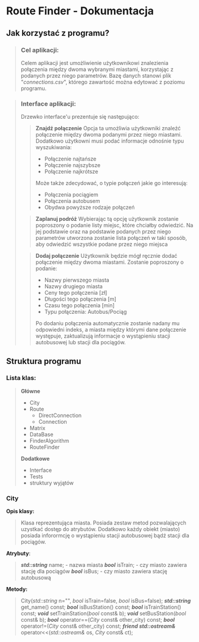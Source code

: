 # Route Finder - Dokumentacja
## Jak korzystać z programu?
>### Cel aplikacji:
>Celem aplikacji jest umożliwienie użytkownikowi znalezienia połączenia między dwoma wybranymi miastami, korzystając z podanych przez niego parametrów. Bazę danych stanowi plik "*connections.csv*", którego zawartość można edytować z poziomu programu.

>### Interface aplikacji:
>Drzewko interface'u prezentuje się następująco:
>>**Znajdź połączenie**
>>Opcja ta umożliwia użytkowniki znaleźć połączenie między dwoma podanymi przez niego miastami. Dodatkowo użytkowni musi podać informacje odnośnie typu wyszukiwania:
>> * Połączenie najtańsze
>> * Połączenie najszybsze
>> * Połączenie najkrótsze
>>
>> Może także zdecydować, o typie połączeń jakie go interesują:
>> * Połączenia pociągiem
>> * Połączenia autobusem
>> * Obydwa powyższe rodzaje połączeń
>
>> **Zaplanuj podróż**
>> Wybierając tą opcję użytkownik zostanie poproszony o podanie listy miejsc, które chciałby odwiedzić. Na jej podstawie oraz na podstawie podanych przez niego parametrów utworzona zostanie lista połączeń w taki sposób, aby odwiedzić wszystkie podane przez niego miejsca
>
>> **Dodaj połączenie**
>> Użytkownik będzie mógł ręcznie dodać połączenie między dwoma miastami. Zostanie poproszony o podanie:
>> * Nazwy pierwszego miasta
>> * Nazwy drugiego miasta
>> * Ceny tego połączenia [zł]
>> * Długości tego połączenia [m]
>> * Czasu tego połączenia [min]
>> * Typu połączenia: Autobus/Pociąg
>>
>> Po dodaniu połączenia automatycznie zostanie nadany mu odpowiedni indeks, a miasta między którymi dane połączenie występuje, zaktualizują informacje o wystąpieniu stacji autobusowej lub stacji dla pociągów.
 ## Struktura programu
 ### Lista klas:
 >**Główne**
 > * City
 > * Route
 >     * DirectConnection
 >     * Connection
 > * Matrix
 > * DataBase
 > * FinderAlgorithm
 > * RouteFinder
 >
 >  **Dodatkowe**
 >   * Interface
 >   * Tests
 >   * struktury wyjątów

### City
**Opis klasy:**
> Klasa reprezentująca miasta. Posiada zestaw metod pozwalających uzystkać dostęp do atrybutów. Dodatkowo każdy obiekt (miasto) posiada inforormcję o wystąpieniu stacji autobusowej bądź stacji dla pociągów.

**Atrybuty**:
>  ***std::string***  name; - nazwa miasta
***bool***  isTrain; - czy miasto zawiera stację dla pociągów
***bool***  isBus; - czy miasto zawiera stację autobusową

**Metody:**
>City(*std::string*  n="", *bool*  isTrain=false, *bool*  isBus=false);
***std::string***  get_name() const;
***bool***  isBusStation() const;
***bool***  isTrainStation() const;
***void***  setTrainStation(*bool*  const&  b);
***void***  setBusStation(*bool*  const&  b);
***bool***  operator==(*City*  const&  other_city) const;
***bool***  operator!=(*City*  const&  other_city) const;
***friend std::ostream&***  operator<<(*std::ostream&*  os, *City*  const&  ct);